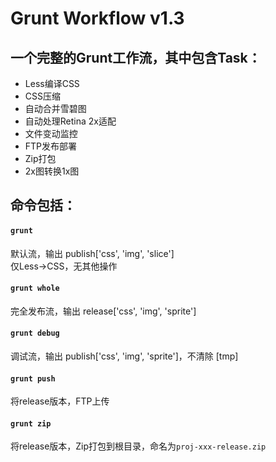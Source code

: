# Grunt Workflow v1.3

## 一个完整的Grunt工作流，其中包含Task：
    
* Less编译CSS
* CSS压缩
* 自动合并雪碧图
* 自动处理Retina 2x适配
* 文件变动监控
* FTP发布部署
* Zip打包
* 2x图转换1x图

## 命令包括：

#### `grunt`  

默认流，输出 publish['css', 'img', 'slice']  
仅Less->CSS，无其他操作  

#### `grunt whole`
完全发布流，输出 release['css', 'img', 'sprite']

#### `grunt debug`
调试流，输出 publish['css', 'img', 'sprite']，不清除 [tmp]

#### `grunt push`
将release版本，FTP上传

#### `grunt zip`
将release版本，Zip打包到根目录，命名为`proj-xxx-release.zip`